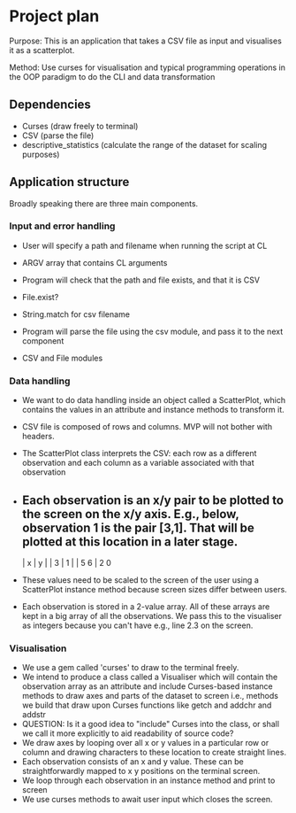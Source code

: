 # Project plan

Purpose: This is an application that takes a CSV file as input and visualises it as a scatterplot.

Method: Use curses for visualisation and typical programming operations in the OOP paradigm to do the CLI and data transformation

## Dependencies

* Curses (draw freely to terminal)
* CSV (parse the file)
* descriptive_statistics (calculate the range of the dataset for scaling purposes)

## Application structure

Broadly speaking there are three main components.

### Input and error handling

* User will specify a path and filename when running the script at CL
* ARGV array that contains CL arguments

* Program will check that the path and file exists, and that it is CSV
* File.exist?
* String.match for csv filename

* Program will parse the file using the csv module, and pass it to the next component
* CSV and File modules

### Data handling

* We want to do data handling inside an object called a ScatterPlot, which contains the values in an attribute and instance methods to transform it.
* CSV file is composed of rows and columns. MVP will not bother with headers.
* The ScatterPlot class interprets the CSV: each row as a different observation and each column as a variable associated with that observation
* Each observation is an x/y pair to be plotted to the screen on the x/y axis. E.g., below, observation 1 is the pair [3,1]. That will be plotted at this location in a later stage.
    --------------
    |  x   |   y  |
    |   3   |   1  |
    |   5       6
    |   2       0

* These values need to be scaled to the screen of the user using a ScatterPlot instance method because screen sizes differ between users.
* Each observation is stored in a 2-value array. All of these arrays are kept in a big array of all the observations. We pass this to the visualiser as integers because you can't have e.g., line 2.3 on the screen.

### Visualisation

* We use a gem called 'curses' to draw to the terminal freely. 
* We intend to produce a class called a Visualiser which will contain the observation array as an attribute and include Curses-based instance methods to draw axes and parts of the dataset to screen i.e., methods we build that draw upon Curses functions like getch and addchr and addstr
* QUESTION: Is it a good idea to "include" Curses into the class, or shall we call it more explicitly to aid readability of source code?
* We draw axes by looping over all x or y values in a particular row or column and drawing characters to these location to create straight lines.
* Each observation consists of an x and y value. These can be straightforwardly mapped to x y positions on the terminal screen.
* We loop through each observation in an instance method and print to screen
* We use curses methods to await user input which closes the screen.


